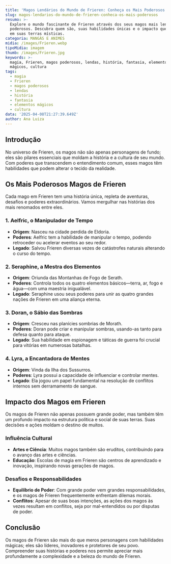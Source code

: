 ```yaml
---
title: 'Magos Lendários do Mundo de Frieren: Conheça os Mais Poderosos'
slug: magos-lendarios-do-mundo-de-frieren-conheca-os-mais-poderosos
resumo: >-
  Explore o mundo fascinante de Frieren através dos seus magos mais lendários e
  poderosos. Descubra quem são, suas habilidades únicas e o impacto que tiveram
  em suas terras místicas.
categoria: MANGÁS E ANIMES
midia: /images/Frieren.webp
tipoMidia: imagem
thumb: /images/Frieren.jpg
keywords: >-
  magia, Frieren, magos poderosos, lendas, história, fantasia, elementos
  mágicos, cultura
tags:
  - magia
  - Frieren
  - magos poderosos
  - lendas
  - história
  - fantasia
  - elementos mágicos
  - cultura
data: '2025-04-08T21:27:39.649Z'
author: Ana Luiza
---
```


## Introdução
No universo de Frieren, os magos não são apenas personagens de fundo; eles são pilares essenciais que moldam a história e a cultura de seu mundo. Com poderes que transcendem o entendimento comum, esses magos têm habilidades que podem alterar o tecido da realidade.

## Os Mais Poderosos Magos de Frieren
Cada mago em Frieren tem uma história única, repleta de aventuras, desafios e poderes extraordinários. Vamos mergulhar nas histórias dos mais renomados entre eles.

### 1. Aelfric, o Manipulador de Tempo
- **Origem**: Nasceu na cidade perdida de Eldoria.
- **Poderes**: Aelfric tem a habilidade de manipular o tempo, podendo retroceder ou acelerar eventos ao seu redor.
- **Legado**: Salvou Frieren diversas vezes de catástrofes naturais alterando o curso do tempo.

### 2. Seraphine, a Mestra dos Elementos
- **Origem**: Oriunda das Montanhas de Fogo de Serath.
- **Poderes**: Controla todos os quatro elementos básicos—terra, ar, fogo e água—com uma maestria inigualável.
- **Legado**: Seraphine usou seus poderes para unir as quatro grandes nações de Frieren em uma aliança eterna.

### 3. Doran, o Sábio das Sombras
- **Origem**: Cresceu nas planícies sombrias de Morath.
- **Poderes**: Doran pode criar e manipular sombras, usando-as tanto para defesa quanto para ataque.
- **Legado**: Sua habilidade em espionagem e táticas de guerra foi crucial para vitórias em numerosas batalhas.

### 4. Lyra, a Encantadora de Mentes
- **Origem**: Vinda da Ilha dos Sussurros.
- **Poderes**: Lyra possui a capacidade de influenciar e controlar mentes.
- **Legado**: Ela jogou um papel fundamental na resolução de conflitos internos sem derramamento de sangue.

## Impacto dos Magos em Frieren
Os magos de Frieren não apenas possuem grande poder, mas também têm um profundo impacto na estrutura política e social de suas terras. Suas decisões e ações moldam o destino de muitos.

### Influência Cultural
- **Artes e Ciência**: Muitos magos também são eruditos, contribuindo para o avanço das artes e ciências.
- **Educação**: Escolas de magia em Frieren são centros de aprendizado e inovação, inspirando novas gerações de magos.

### Desafios e Responsabilidades
- **Equilíbrio de Poder**: Com grande poder vem grandes responsabilidades, e os magos de Frieren frequentemente enfrentam dilemas morais.
- **Conflitos**: Apesar de suas boas intenções, as ações dos magos às vezes resultam em conflitos, seja por mal-entendidos ou por disputas de poder.

## Conclusão
Os magos de Frieren são mais do que meros personagens com habilidades mágicas; eles são líderes, inovadores e protetores de seu povo. Compreender suas histórias e poderes nos permite apreciar mais profundamente a complexidade e a beleza do mundo de Frieren.

